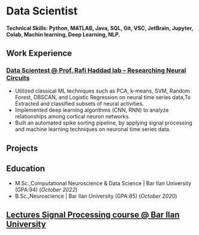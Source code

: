 # Data Scientist
#### Technical Skills: Python, MATLAB, Java, SQL, Git, VSC, JetBrain, Jupyter, Colab, Machin learning, Deep Learning, NLP.

## Work Experience
### [Data Scientest @ Prof. Rafi Haddad lab – Researching Neural Circuits](https://github.com/orbashangit/Online_Spike_Sorting_NeuroNexus_Probe.git)
- Utilized classical ML techniques such as PCA, k-means, SVM, Random Forest,
DBSCAN, and Logistic Regression on neural time series data,To Extracted and classified subsets 
of neural activities.
- Implemented deep learning algorithms (CNN, RNN) to analyze relationships among cortical 
neuron networks.
-	Built an automated spike sorting pipeline, by applying signal processing and machine learning techniques on neuronal time series data.
  
## Projects 

## Education 
- M.Sc.,Computational Neuroscience & Data Science | Bar Ilan University (GPA:94) (_October 2022_)
- B.Sc.,Neuroscience                              | Bar Ilan University (GPA:85) (_October 2020_)

## [Lectures **Signal Processing course @ Bar Ilan University**](https://github.com/orbashangit/Signal_Processing_Course_BIU_2023.git)


